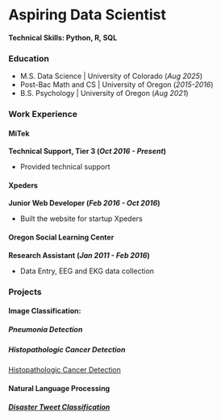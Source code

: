 # Aspiring Data Scientist

#### Technical Skills: Python, R, SQL

### Education
- M.S. Data Science | University of Colorado  (_Aug 2025_)
- Post-Bac Math and CS | University of Oregon (_2015-2016_)
- B.S. Psychology | University of Oregon (_Aug 2021_)

### Work Experience
#### MiTek
**Technical Support, Tier 3 (_Oct 2016 - Present_)**
- Provided technical support

#### Xpeders
**Junior Web Developer (_Feb 2016 - Oct 2016_)**
- Built the website for startup Xpeders


#### Oregon Social Learning Center
**Research Assistant (_Jan 2011 - Feb 2016_)**
- Data Entry, EEG and EKG data collection


### Projects

#### Image Classification:

##### Pneumonia Detection

##### Histopathologic Cancer Detection
[Histopathologic Cancer Detection](https://github.com/joja4479/Histopathologic-Cancer-Detection)

#### Natural Language Processing

##### [Disaster Tweet Classification](https://github.com/joja4479/NLP-Disaster-Tweets)


